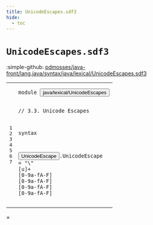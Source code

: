 ```yaml
---
title: UnicodeEscapes.sdf3
hide:
  - toc
---
```


# `UnicodeEscapes.sdf3`

:simple-github: [pdmosses/java-front/lang.java/syntax/java/lexical/UnicodeEscapes.sdf3]

[pdmosses/java-front/lang.java/syntax/java/lexical/UnicodeEscapes.sdf3]: https://github.com/pdmosses/java-front/blob/master/lang.java/syntax/java/lexical/UnicodeEscapes.sdf3 "The source file on GitHub"

<div class="sdf3"><table class="highlighttable"><tbody><tr><td class="linenos"><div class="linenodiv"><pre><span></span>1
2
3
4
5
6
7
</pre></div></td>
<td class="code"><pre><code><span class="keyword">module</span> <button class="modal-open" id="java/lexical/UnicodeEscapes_1_8" title="a definition with multiple references" data-urls="../Main.sdf3/#java/lexical/UnicodeEscapes line 11_3; ../../literals/CharacterLiterals.sdf3/#java/lexical/UnicodeEscapes line 7_3; ../../literals/StringLiterals.sdf3/#java/lexical/UnicodeEscapes line 7_3">java/lexical/UnicodeEscapes</button>

<span class="layout">// 3.3. Unicode Escapes</span>

<span class="keyword">syntax</span>

  <button class="modal-open" id="UnicodeEscape_7_3" title="a definition with multiple references" data-urls="../../literals/CharacterLiterals.sdf3/#UnicodeEscape line 29_21; ../../literals/StringLiterals.sdf3/#UnicodeEscape line 28_16">UnicodeEscape</button>.<span class="cons_Constructor"><span id="UnicodeEscape_7_17" title="a definition with no references">UnicodeEscape</span></span> = <span class="cons_Lit">"\\"</span> [<span class="cons_Regular">u</span>]+ [<span class="cons_Regular">0</span>-<span class="cons_Regular">9</span><span class="cons_Regular">a</span>-<span class="cons_Regular">f</span><span class="cons_Regular">A</span>-<span class="cons_Regular">F</span>] [<span class="cons_Regular">0</span>-<span class="cons_Regular">9</span><span class="cons_Regular">a</span>-<span class="cons_Regular">f</span><span class="cons_Regular">A</span>-<span class="cons_Regular">F</span>] [<span class="cons_Regular">0</span>-<span class="cons_Regular">9</span><span class="cons_Regular">a</span>-<span class="cons_Regular">f</span><span class="cons_Regular">A</span>-<span class="cons_Regular">F</span>] [<span class="cons_Regular">0</span>-<span class="cons_Regular">9</span><span class="cons_Regular">a</span>-<span class="cons_Regular">f</span><span class="cons_Regular">A</span>-<span class="cons_Regular">F</span>]
</code></pre></td></tr></tbody></table></div>

<div id="modal">
  <div id="modal-content">
    <span id="modal-close">&times;</span>
    <h2 id="modal-h2"></h2>
    <p  id="modal-p"></p>
    <ul id="modal-ul"></ul>
  </div>
</div>
